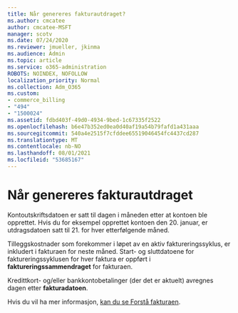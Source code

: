 ```yaml
---
title: Når genereres fakturautdraget?
ms.author: cmcatee
author: cmcatee-MSFT
manager: scotv
ms.date: 07/24/2020
ms.reviewer: jmueller, jkinma
ms.audience: Admin
ms.topic: article
ms.service: o365-administration
ROBOTS: NOINDEX, NOFOLLOW
localization_priority: Normal
ms.collection: Adm_O365
ms.custom:
- commerce_billing
- "494"
- "1500024"
ms.assetid: fdbd403f-49d0-4934-9bed-1c67335f2522
ms.openlocfilehash: b6e47b352ed0ea0d40af19a54b79fafd1a431aaa
ms.sourcegitcommit: 540a4e2515f7cfddee65519046454fc4437cd287
ms.translationtype: MT
ms.contentlocale: nb-NO
ms.lasthandoff: 08/01/2021
ms.locfileid: "53685167"
---
```

# <a name="when-is-the-billing-statement-generated"></a>Når genereres fakturautdraget

Kontoutskriftsdatoen er satt til dagen i måneden etter at kontoen ble opprettet. Hvis du for eksempel opprettet kontoen den 20. januar, er utdragsdatoen satt til 21. for hver etterfølgende måned.

Tilleggskostnader som forekommer i løpet av en aktiv faktureringssyklus, er inkludert i fakturaen for neste måned. Start- og sluttdatoene for faktureringssyklusen for hver faktura er oppført i **faktureringssammendraget** for fakturaen.

Kredittkort- og/eller bankkontobetalinger (der det er aktuelt) avregnes dagen etter **fakturadatoen**.
  
Hvis du vil ha mer informasjon, [kan du se Forstå fakturaen](/microsoft-365/commerce/billing-and-payments/understand-your-invoice2).